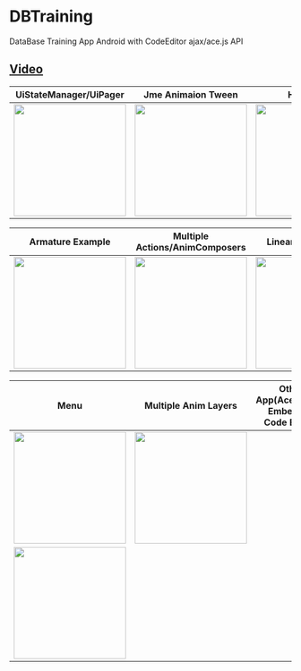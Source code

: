 # DBTraining
DataBase Training App Android with CodeEditor ajax/ace.js API

## [Video](https://youtu.be/WLY-_2YmV_E)

| UiStateManager/UiPager | Jme Animaion Tween | Hybrid List |
|-------|-------|-------|
| <img src="https://github.com/Scrappers-glitch/DBTraining/blob/master/attachments/Screenshot_20210512-155906726.jpg" width="200"> | <img src="https://github.com/Scrappers-glitch/DBTraining/blob/master/attachments/Screenshot_20210512-160026890.jpg" width="200"> | <img src="https://github.com/Scrappers-glitch/DBTraining/blob/master/attachments/Screenshot_20210512-155933379.jpg" width="200"> |

| Armature Example  | Multiple Actions/AnimComposers | Linear Configuration |
|-------|------|-------|
| <img src="https://github.com/Scrappers-glitch/DBTraining/blob/master/attachments/Screenshot_20210406-104508.png" width="200"> | <img src="https://github.com/Scrappers-glitch/DBTraining/blob/master/attachments/Screenshot_20210406-104512.png" width="200"> | <img src="https://github.com/Scrappers-glitch/DBTraining/blob/master/attachments/Screenshot_20210512-160002320.jpg" width="200">



| Menu  | Multiple Anim Layers | Other App(Ace.js/Ajax Embedded Code Editor) |
|-------|------|------|
| <img src="https://github.com/Scrappers-glitch/DBTraining/blob/master/attachments/Screenshot_20210406-104526.png" width="200">  |<img src="https://github.com/Scrappers-glitch/DBTraining/blob/master/attachments/Screenshot_20210512-160035789.jpg" width="200">
|<img src="https://github.com/Scrappers-glitch/DBTraining/blob/master/attachments/Screenshot_20210406-104543.png" width="200"> |
